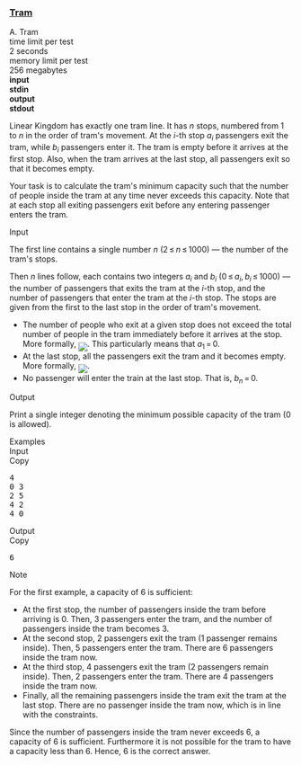 <h3><a href="https://codeforces.com/contest/116/problem/A" target="_blank" rel="noopener noreferrer">Tram</a></h3>
<div class="header"><div class="title">A. Tram</div><div class="time-limit"><div class="property-title">time limit per test</div>2 seconds</div><div class="memory-limit"><div class="property-title">memory limit per test</div>256 megabytes</div><div class="input-file input-standard" style="font-weight: bold"><div class="property-title">input</div>stdin</div><div class="output-file output-standard" style="font-weight: bold"><div class="property-title">output</div>stdout</div></div><div><p>Linear Kingdom has exactly one tram line. It has <span class="tex-span"><i>n</i></span> stops, numbered from <span class="tex-span">1</span> to <span class="tex-span"><i>n</i></span> in the order of tram's movement. At the <span class="tex-span"><i>i</i></span>-th stop <span class="tex-span"><i>a</i><sub class="lower-index"><i>i</i></sub></span> passengers exit the tram, while <span class="tex-span"><i>b</i><sub class="lower-index"><i>i</i></sub></span> passengers enter it. The tram is empty before it arrives at the first stop. Also, when the tram arrives at the last stop, all passengers exit so that it becomes empty.</p><p>Your task is to calculate the tram's minimum capacity such that the number of people inside the tram at any time never exceeds this capacity. Note that at each stop all exiting passengers exit <span class="tex-font-style-bf">before</span> any entering passenger enters the tram.</p></div><div class="input-specification"><div class="section-title">Input</div><p>The first line contains a single number <span class="tex-span"><i>n</i></span> (<span class="tex-span">2 ≤ <i>n</i> ≤ 1000</span>) — the number of the tram's stops. </p><p>Then <span class="tex-span"><i>n</i></span> lines follow, each contains two integers <span class="tex-span"><i>a</i><sub class="lower-index"><i>i</i></sub></span> and <span class="tex-span"><i>b</i><sub class="lower-index"><i>i</i></sub></span> (<span class="tex-span">0 ≤ <i>a</i><sub class="lower-index"><i>i</i></sub>, <i>b</i><sub class="lower-index"><i>i</i></sub> ≤ 1000</span>) — the number of passengers that exits the tram at the <span class="tex-span"><i>i</i></span>-th stop, and the number of passengers that enter the tram at the <span class="tex-span"><i>i</i></span>-th stop. The stops are given from the first to the last stop in the order of tram's movement.</p><ul> <li> The number of people who exit at a given stop does not exceed the total number of people in the tram immediately before it arrives at the stop. More formally, <img align="middle" class="tex-formula" src="https://espresso.codeforces.com/eb1e20fd58cc4373d8f42eb7e743d3ea232d1a19.png" style="max-width: 100.0%;max-height: 100.0%;">. This particularly means that <span class="tex-span"><i>a</i><sub class="lower-index">1</sub> = 0</span>. </li><li> At the last stop, <span class="tex-font-style-bf">all</span> the passengers exit the tram and it becomes empty. More formally, <img align="middle" class="tex-formula" src="https://espresso.codeforces.com/8cbe43ecd252bf7d670f9a3956cbe50263d2f09b.png" style="max-width: 100.0%;max-height: 100.0%;">. </li><li> No passenger will enter the train at the last stop. That is, <span class="tex-span"><i>b</i><sub class="lower-index"><i>n</i></sub> = 0</span>. </li></ul></div><div class="output-specification"><div class="section-title">Output</div><p>Print a single integer denoting the minimum possible capacity of the tram (0 is allowed).</p></div><div class="sample-tests"><div class="section-title">Examples</div><div class="sample-test"><div class="input"><div class="title">Input<div title="Copy" data-clipboard-target="#id006515413521039083" id="id004303587719970302" class="input-output-copier">Copy</div></div><pre id="id006515413521039083">4<br>0 3<br>2 5<br>4 2<br>4 0<br></pre></div><div class="output"><div class="title">Output<div title="Copy" data-clipboard-target="#id005351132453031157" id="id005176008205596582" class="input-output-copier">Copy</div></div><pre id="id005351132453031157">6<br></pre></div></div></div><div class="note"><div class="section-title">Note</div><p>For the first example, a capacity of 6 is sufficient: </p><ul> <li> At the first stop, the number of passengers inside the tram before arriving is 0. Then, 3 passengers enter the tram, and the number of passengers inside the tram becomes 3. </li><li> At the second stop, 2 passengers exit the tram (1 passenger remains inside). Then, 5 passengers enter the tram. There are 6 passengers inside the tram now. </li><li> At the third stop, 4 passengers exit the tram (2 passengers remain inside). Then, 2 passengers enter the tram. There are 4 passengers inside the tram now. </li><li> Finally, all the remaining passengers inside the tram exit the tram at the last stop. There are no passenger inside the tram now, which is in line with the constraints. </li></ul><p>Since the number of passengers inside the tram never exceeds 6, a capacity of 6 is sufficient. Furthermore it is not possible for the tram to have a capacity less than 6. Hence, 6 is the correct answer.</p></div>
